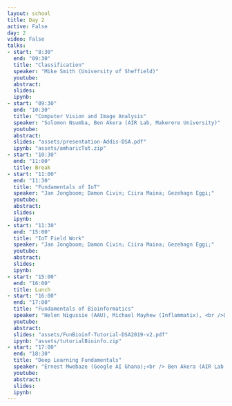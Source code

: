 ```yaml
---
layout: school
title: Day 2
active: False
day: 2
video: False
talks:
- start: "8:30"
  end: "09:30"
  title: "Classification"
  speaker: "Mike Smith (University of Sheffield)"
  youtube:
  abstract:
  slides: 
  ipynb:
- start: "09:30"
  end: "10:30"
  title: "Computer Vision and Image Analysis"
  speaker: "Solomon Nsumba, Ben Akera (AIR Lab, Makerere University)"
  youtube:
  abstract:
  slides: "assets/presentation-Addis-DSA.pdf"
  ipynb: "assets/amharicTut.zip"
- start: "10:30"
  end: "11:00"
  title: Break
- start: "11:00"
  end: "11:30"
  title: "Fundamentals of IoT"
  speaker: "Jan Jongboom; Damon Civin; Ciira Maina; Gezehagn Eggi;"
  youtube:
  abstract:
  slides:
  ipynb:
- start: "11:30"
  end: "15:00"
  title: "IoT Field Work"
  speaker: "Jan Jongboom; Damon Civin; Ciira Maina; Gezehagn Eggi;"
  youtube:
  abstract:
  slides:
  ipynb:
- start: "15:00"
  end: "16:00"
  title: Lunch
- start: "16:00"
  end: "17:00"
  title: "Fundamentals of Bioinformatics"
  speaker: "Helen Nigussie (AAU), Michael Mayhew (Inflammatix), <br />Dina Machuve (NM-AIST)"
  youtube:
  abstract:
  slides: "assets/FunBioinf-Tutorial-DSA2019-v2.pdf"
  ipynb: "assets/tutorialBioinfo.zip"
- start: "17:00"
  end: "18:30"
  title: "Deep Learning Fundamentals"
  speaker: "Ernest Mwebaze (Google AI Ghana);<br /> Ben Akera (AIR Lab, Makerere University)"
  youtube:
  abstract:
  slides: 
  ipynb:
---
```

